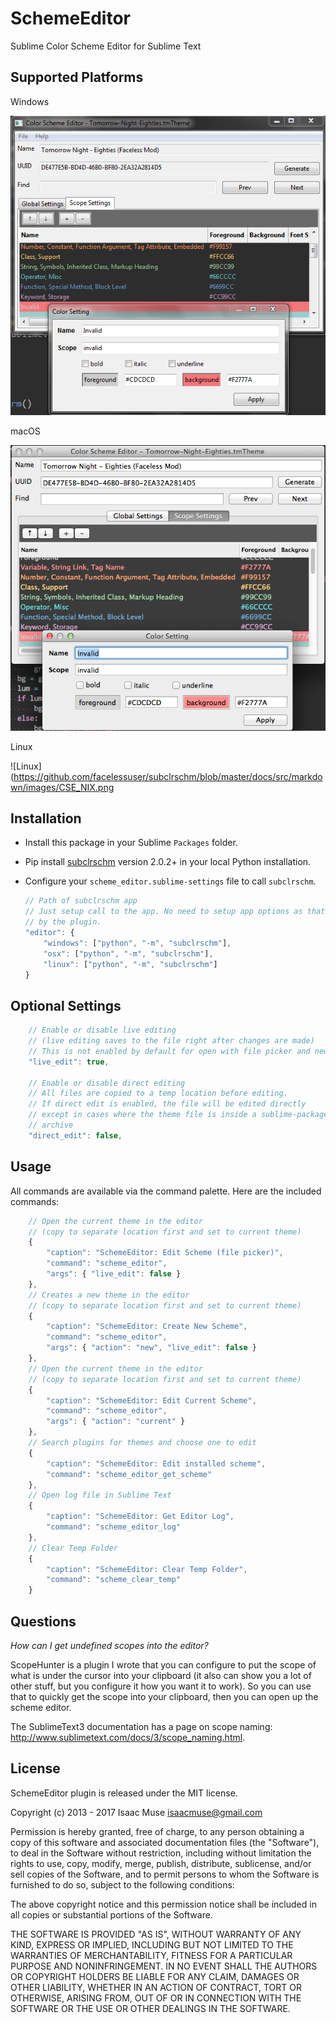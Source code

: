 SchemeEditor
=================

Sublime Color Scheme Editor for Sublime Text

## Supported Platforms

Windows

![Windows](https://github.com/facelessuser/subclrschm/blob/master/docs/src/markdown/images/CSE_WIN.png)

macOS

![macOS](https://github.com/facelessuser/subclrschm/blob/master/docs/src/markdown/images/CSE_OSX.png)

Linux

![Linux](https://github.com/facelessuser/subclrschm/blob/master/docs/src/markdown/images/CSE_NIX.png

## Installation

- Install this package in your Sublime `Packages` folder.
- Pip install [subclrschm](https://pypi.python.org/pypi/subclrschm/) version 2.0.2+ in your local Python installation.
- Configure your `scheme_editor.sublime-settings` file to call `subclrschm`.

    ```js
    // Path of subclrschm app
    // Just setup call to the app. No need to setup app options as that is controlled
    // by the plugin.
    "editor": {
        "windows": ["python", "-m", "subclrschm"],
        "osx": ["python", "-m", "subclrschm"],
        "linux": ["python", "-m", "subclrschm"]
    }
    ```

## Optional Settings

```js
    // Enable or disable live editing
    // (live editing saves to the file right after changes are made)
    // This is not enabled by default for open with file picker and new themes
    "live_edit": true,

    // Enable or disable direct editing
    // All files are copied to a temp location before editing.
    // If direct edit is enabled, the file will be edited directly
    // except in cases where the theme file is inside a sublime-packages
    // archive
    "direct_edit": false,
```

## Usage

All commands are available via the command palette.  Here are the included commands:

```js
    // Open the current theme in the editor
    // (copy to separate location first and set to current theme)
    {
        "caption": "SchemeEditor: Edit Scheme (file picker)",
        "command": "scheme_editor",
        "args": { "live_edit": false }
    },
    // Creates a new theme in the editor
    // (copy to separate location first and set to current theme)
    {
        "caption": "SchemeEditor: Create New Scheme",
        "command": "scheme_editor",
        "args": { "action": "new", "live_edit": false }
    },
    // Open the current theme in the editor
    // (copy to separate location first and set to current theme)
    {
        "caption": "SchemeEditor: Edit Current Scheme",
        "command": "scheme_editor",
        "args": { "action": "current" }
    },
    // Search plugins for themes and choose one to edit
    {
        "caption": "SchemeEditor: Edit installed scheme",
        "command": "scheme_editor_get_scheme"
    },
    // Open log file in Sublime Text
    {
        "caption": "SchemeEditor: Get Editor Log",
        "command": "scheme_editor_log"
    },
    // Clear Temp Folder
    {
        "caption": "SchemeEditor: Clear Temp Folder",
        "command": "scheme_clear_temp"
    }
```

## Questions

*How can I get undefined scopes into the editor?*

ScopeHunter is a plugin I wrote that you can configure to put the scope of what is under the cursor into your clipboard (it also can show you a lot of other stuff, but you configure it how you want it to work). So you can use that to quickly get the scope into your clipboard, then you can open up the scheme editor.

The SublimeText3 documentation has a page on scope naming: http://www.sublimetext.com/docs/3/scope_naming.html.

## License
SchemeEditor plugin is released under the MIT license.

Copyright (c) 2013 - 2017 Isaac Muse <isaacmuse@gmail.com>

Permission is hereby granted, free of charge, to any person obtaining a copy of this software and associated documentation files (the "Software"), to deal in the Software without restriction, including without limitation the rights to use, copy, modify, merge, publish, distribute, sublicense, and/or sell copies of the Software, and to permit persons to whom the Software is furnished to do so, subject to the following conditions:

The above copyright notice and this permission notice shall be included in all copies or substantial portions of the Software.

THE SOFTWARE IS PROVIDED "AS IS", WITHOUT WARRANTY OF ANY KIND, EXPRESS OR IMPLIED, INCLUDING BUT NOT LIMITED TO THE WARRANTIES OF MERCHANTABILITY, FITNESS FOR A PARTICULAR PURPOSE AND NONINFRINGEMENT. IN NO EVENT SHALL THE AUTHORS OR COPYRIGHT HOLDERS BE LIABLE FOR ANY CLAIM, DAMAGES OR OTHER LIABILITY, WHETHER IN AN ACTION OF CONTRACT, TORT OR OTHERWISE, ARISING FROM, OUT OF OR IN CONNECTION WITH THE SOFTWARE OR THE USE OR OTHER DEALINGS IN THE SOFTWARE.
